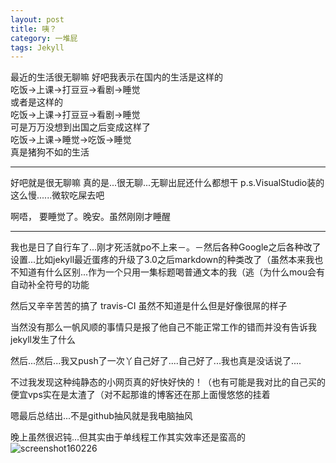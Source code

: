 ```yaml
---
layout: post
title: 咦？
category: 一堆屁
tags: Jekyll
---
```

最近的生活很无聊嘛
好吧我表示在国内的生活是这样的  
吃饭->上课->打豆豆->看剧->睡觉  
或者是这样的  
吃饭->上课->打豆豆->看剧->睡觉  
可是万万没想到出国之后变成这样了  
吃饭->上课->睡觉->吃饭->睡觉  
真是猪狗不如的生活  

----------------------------------------------------
好吧就是很无聊嘛
真的是...很无聊...无聊出屁还什么都想干 p.s.VisualStudio装的这么慢......微软吃屎去吧

啊唔， 要睡觉了。晚安。虽然刚刚才睡醒

-----------------------------

我也是日了自行车了...刚才死活就po不上来－。－然后各种Google之后各种改了设置...比如jekyll最近蛋疼的升级了3.0之后markdown的种类改了（虽然本来我也不知道有什么区别...作为一个只用一集标题喝普通文本的我（逃（为什么mou会有自动补全符号的功能

然后又辛辛苦苦的搞了 travis-CI 虽然不知道是什么但是好像很屌的样子

当然没有那么一帆风顺的事情只是报了他自己不能正常工作的错而并没有告诉我jekyll发生了什么

然后...然后...我又push了一次丫自己好了....自己好了...我也真是没话说了....

不过我发现这种纯静态的小网页真的好快好快的！（也有可能是我对比的自己买的便宜vps实在是太渣了（对不起那谁的博客还在那上面慢悠悠的挂着

嗯最后总结出...不是github抽风就是我电脑抽风

晚上虽然很迟钝...但其实由于单线程工作其实效率还是蛮高的
![screenshot160226](/images/screenshot160226.)
